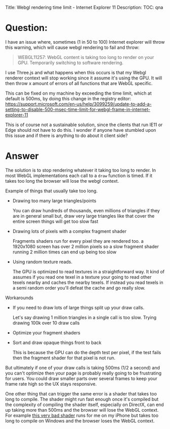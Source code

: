 Title: Webgl rendering time limit - Internet Explorer 11
Description:
TOC: qna

# Question:

I have an issue where, sometimes (1 in 50 to 100) Internet explorer will throw this warning, which will cause webgl rendering to fail and throw:

> WEBGL11257: WebGL content is taking too long to render on your GPU.
> Temporarily switching to software rendering. 

I use Three.js and what happens when this occurs is that my Webgl renderer context will stop working since it assume it's using the GPU. It will then throw x amount of errors of all functions that are WebGL specific.

This can be fixed on my machine by exceeding the time limit, which at default is 500ms, by doing this change in the registry editor: https://support.microsoft.com/en-us/help/3099259/update-to-add-a-setting-to-disable-500-msec-time-limit-for-webgl-frame-in-internet-explorer-11

This is of course not a sustainable solution, since the clients that run IE11 or Edge should not have to do this. I wonder if anyone have stumbled upon this issue and if there is anything to do about it client side?



# Answer

The solution is to stop rendering whatever it taking too long to render. In most WebGL implementations each call to a `draw` function is timed. If it takes too long the browser will lose the webgl context.

Example of things that usually take too long. 

* Drawing too many large triangles/points

   You can draw hundreds of thousands, even millions of triangles if they are in general small but, draw very large triangles like that cover the entire screen things will get too slow fast

* Drawing lots of pixels with a complex fragment shader

   Fragments shaders run for every pixel they are rendered too. a 1920x1080 screen has over 2 million pixels so a slow fragment shader running 2 million times can end up being too slow

* Using random texture reads.

   The GPU is optimized to read textures in a straightforward way. It kind of assumes if you read one texel in a texture your going to read other texels nearby and caches the nearby texels. If instead you read texels in a semi random order you'll defeat the cache and go really slow.

Workarounds

*  If you need to draw lots of large things split up your draw calls.

   Let's say drawing 1 million triangles in a single call is too slow. Trying drawing 100k over 10 draw calls

*   Optimize your fragment shaders

*   Sort and draw opaque things front to back

    This is because the GPU can do the depth test per pixel, if the test fails then the fragment shader for that pixel is not run.

But ultimately if one of your draw calls is taking 500ms (1/2 a second) and you can't optimize then your page is probably really going to be frustrating for users. You could draw smaller parts over several frames to keep your frame rate high so the UX stays responsive.

One other thing that can trigger the same error is a shader that takes too long to compile. The shader might run fast enough once it's compiled but the complexity of compiling the shader itself, especially on DirectX, can end up taking more than 500ms and the browser will lose the WebGL context. For example [this very bad shader](https://www.vertexshaderart.com/art/DWwhcFd3xWKC5yjiW) runs for me on my iPhone but takes too long to compile on Windows and the browser loses the WebGL context.
